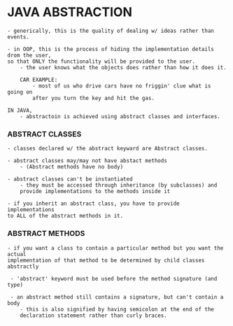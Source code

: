 # JAVA ABSTRACTION

    - generically, this is the quality of dealing w/ ideas rather than events. 
    
    - in OOP, this is the process of hiding the implementation details drom the user, 
    so that ONLY the functionality will be provided to the user. 
        - the user knows what the objects does rather than how it does it. 
        
        CAR EXAMPLE:
            - most of us who drive cars have no friggin' clue what is going on
            after you turn the key and hit the gas. 
            
    IN JAVA, 
        - abstractoin is achieved using abstract classes and interfaces. 
        
### ABSTRACT CLASSES

    - classes declared w/ the abstract keyward are Abstract classes. 
    
    - abstract classes may/may not have abstact methods
        - (Abstract methods have no body) 
        
    - abstract classes can't be instantiated
        - they must be accessed through inheritance (by subclasses) and
        provide implementations to the methods inside it
        
    - if you inherit an abstract class, you have to provide implementations
    to ALL of the abstract methods in it. 
    
### ABSTRACT METHODS

    - if you want a class to contain a particular method but you want the actual 
    implementation of that method to be determined by child classes abstractly
    
     - 'abstract' keyword must be used before the method signature (and type) 
     
     - an abstract method still contains a signature, but can't contain a body
        - this is also signified by having semicolon at the end of the 
        declaration statement rather than curly braces. 
       